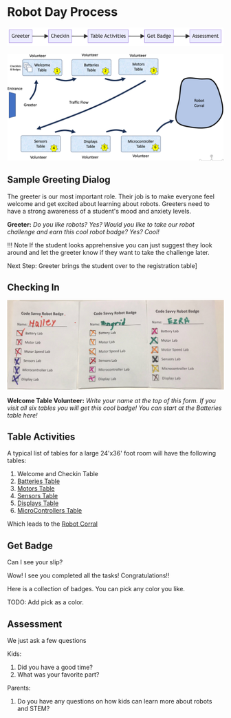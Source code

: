# Robot Day Process

<!--
Copy and paste this code into Mermaid Live Editor at http://mermaid.live

ChatGPT prompt:

Create a process flow diagram in mermaid format that describes the following steps:

1. Greeter
2. Checkin
3. Table Activities
4. Get Badge
5. Assessment

Note that I had to remove the -- in the arrows because that conflicted with the end HTML comment

graph LR
    A[Greeter] -> B[Checkin]
    B -> C[Table Activities]
    C -> D[Get Badge]
    D -> E[Assessment]
-->

![Process Steps](./img/process-steps.png)

![Process Steps](./img/floor-layout-6.png)

## Sample Greeting Dialog

The greeter is our most important role.  Their job is to make
everyone feel welcome and get excited about learning about robots.
Greeters need to have a strong awareness of a student's mood and
anxiety levels.

**Greeter:** *Do you like robots? Yes? Would you like to take our robot challenge and earn this cool robot badge? Yes? Cool!*

!!! Note
    If the student looks apprehensive you can just suggest they look around
    and let the greeter know if they want to take the challenge later.

Next Step: Greeter brings the student over to the registration table]

## Checking In

![](./img/student-checklists.jpg)

**Welcome Table Volunteer:** *Write your name at the top of this form.  If you visit all
six tables you will get this cool badge!  You can start
at the Batteries table here!*

## Table Activities

A typical list of tables for a large 24'x36' foot room will have the following tables:

1. Welcome and Checkin Table
2. [Batteries Table](./activities/batteries.md)
3. [Motors Table](./activities/motors.md)
4. [Sensors Table](./activities/sensors.md)
5. [Displays Table](./activities/displays.md)
5. [MicroControllers Table](./activities/microcontrollers.md)

Which leads to the [Robot Corral](./glossary.md#robot-corral)


## Get Badge

Can I see your slip?

Wow!  I see you completed all the tasks!  Congratulations!!

Here is a collection of badges.  You can pick any color you like.

TODO: Add pick as a color.

## Assessment

We just ask a few questions

Kids:

1. Did you have a good time?
2. What was your favorite part?

Parents:

1. Do you have any questions on how kids can learn more about robots
and STEM?

